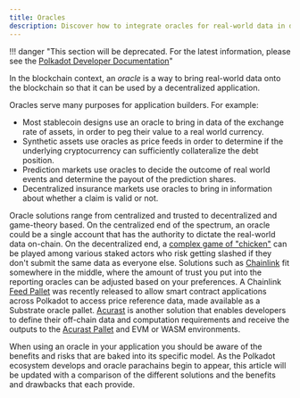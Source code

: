 ```yaml
---
title: Oracles
description: Discover how to integrate oracles for real-world data in decentralized applications on Polkadot and Kusama.
---
```


!!! danger "This section will be deprecated. For the latest information, please see the [Polkadot Developer Documentation](https://docs.polkadot.com/)"


In the blockchain context, an _oracle_ is a way to bring real-world data onto the blockchain so that
it can be used by a decentralized application.

Oracles serve many purposes for application builders. For example:

- Most stablecoin designs use an oracle to bring in data of the exchange rate of assets, in order to
  peg their value to a real world currency.
- Synthetic assets use oracles as price feeds in order to determine if the underlying cryptocurrency
  can sufficiently collateralize the debt position.
- Prediction markets use oracles to decide the outcome of real world events and determine the payout
  of the prediction shares.
- Decentralized insurance markets use oracles to bring in information about whether a claim is valid
  or not.

Oracle solutions range from centralized and trusted to decentralized and game-theory based. On the
centralized end of the spectrum, an oracle could be a single account that has the authority to
dictate the real-world data on-chain. On the decentralized end, a
[complex game of "chicken"](https://blog.ethereum.org/2014/03/28/schellingcoin-a-minimal-trust-universal-data-feed/)
can be played among various staked actors who risk getting slashed if they don't submit the same
data as everyone else. Solutions such as
[Chainlink](https://polkadot.network/chainlink-reaches-milestone-with-polkadot/) fit somewhere in
the middle, where the amount of trust you put into the reporting oracles can be adjusted based on
your preferences. A Chainlink
[Feed Pallet](https://github.com/smartcontractkit/chainlink-polkadot/blob/master/pallet-chainlink-feed/README.md)
was recently released to allow smart contract applications across Polkadot to access price reference
data, made available as a Substrate oracle pallet. [Acurast](https://acurast.com/) is another
solution that enables developers to define their off-chain data and computation requirements and
receive the outputs to the [Acurast Pallet](https://docs.acurast.com/integrations/substrate) and EVM
or WASM environments.

When using an oracle in your application you should be aware of the benefits and risks that are
baked into its specific model. As the Polkadot ecosystem develops and oracle parachains begin to
appear, this article will be updated with a comparison of the different solutions and the benefits
and drawbacks that each provide.
